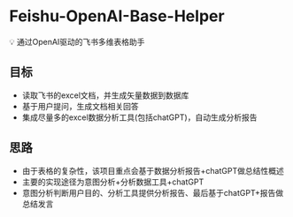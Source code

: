 # Feishu-OpenAI-Base-Helper
💡 通过OpenAI驱动的飞书多维表格助手

## 目标
* 读取飞书的excel文档，并生成矢量数据到数据库
* 基于用户提问，生成文档相关回答
* 集成尽量多的excel数据分析工具(包括chatGPT)，自动生成分析报告

## 思路
* 由于表格的复杂性，该项目重点会基于数据分析报告+chatGPT做总结性概述
* 主要的实现途径为意图分析+分析数据工具+chatGPT
* 意图分析判断用户目的、分析工具提供分析报告、最后基于chatGPT+报告做总结发言
